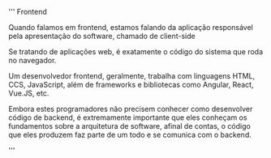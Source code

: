'''
Frontend

Quando falamos em frontend, estamos falando da aplicação responsável pela 
apresentação do software, chamado de client-side

Se tratando de aplicações web, é exatamente o código do sistema que roda no
navegador.

Um desenvolvedor frontend, geralmente, trabalha com linguagens HTML, CCS, 
JavaScript, além de frameworks e bibliotecas como Angular, React, Vue.JS, etc.

Embora estes programadores não precisem conhecer como desenvolver código de 
backend, é extremamente importante que eles conheçam os fundamentos sobre a 
arquitetura de software, afinal de contas, o código que eles produzem faz 
parte de um todo e se comunica com o backend.


'''